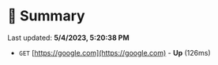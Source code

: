 # 📖 Summary
Last updated: **5/4/2023, 5:20:38 PM**

- `GET` [https://google.com](https://google.com) - **Up** (126ms)
